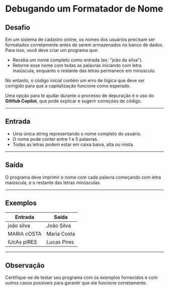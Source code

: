 # Debugando um Formatador de Nome

## Desafio
Em um sistema de cadastro online, os nomes dos usuários precisam ser formatados corretamente antes de serem armazenados no banco de dados. Para isso, você deve criar um programa que:

- Receba um nome completo como entrada (ex: "joão da silva").
- Retorne esse nome com todas as palavras iniciando com letra maiúscula, enquanto o restante das letras permanece em minúsculo.

No entanto, o código inicial contém um erro de lógica que deve ser corrigido para que a capitalização funcione como esperado.

Uma opção para te ajudar durante o processo de depuração é o uso do **GitHub Copilot**, que pode explicar e sugerir correções de código.

---

## Entrada
- Uma única string representando o nome completo do usuário.
- O nome pode conter entre 1 e 5 palavras.
- Todas as letras podem estar em caixa baixa, alta ou mista.

---

## Saída
O programa deve imprimir o nome com cada palavra começando com letra maiúscula, e o restante das letras minúsculas.

---

## Exemplos

| Entrada       | Saída        |
|---------------|--------------|
| joão silva    | João Silva   |
| MARIA cOSTA   | Maria Costa  |
| IUcAs pIRES   | Lucas Pires  |

---

## Observação
Certifique-se de testar seu programa com os exemplos fornecidos e com outros casos possíveis para garantir que ele funcione corretamente.